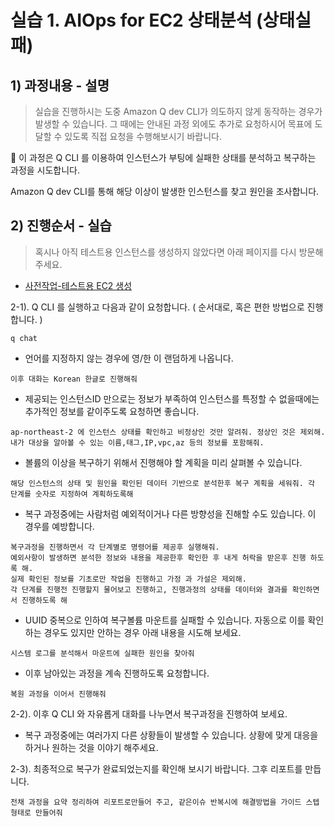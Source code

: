 # 실습 1. AIOps for EC2 상태분석 (상태실패)

## 1) 과정내용 - 설명

> 실습을 진행하시는 도중 Amazon Q dev CLI가 의도하지 않게 동작하는 경우가 발생할 수 있습니다. 그 때에는 안내된 과정 외에도 추가로 요청하시어 목표에 도달할 수 있도록 직접 요청을 수행해보시기 바랍니다.

 
📢 이 과정은 Q CLI 를 이용하여 인스턴스가 부팅에 실패한 상태를 분석하고 복구하는 과정을 시도합니다.

Amazon Q dev CLI를 통해 해당 이상이 발생한 인스턴스를 찾고 원인을 조사합니다.


## 2) 진행순서 - 실습

> 혹시나 아직 테스트용 인스턴스를 생성하지 않았다면 아래 페이지를 다시 방문해 주세요.

- [사전작업-테스트용 EC2 생성](Create-test-EC2.md)


2-1). Q CLI 를 실행하고 다음과 같이 요청합니다. ( 순서대로, 혹은 편한 방법으로 진행합니다. )

```
q chat
```

* 언어를 지정하지 않는 경우에 영/한 이 랜덤하게 나옵니다. 
```
이후 대화는 Korean 한글로 진행해줘
```

* 제공되는 인스턴스ID 만으로는 정보가 부족하여 인스턴스를 특정할 수 없을때에는 추가적인 정보를 같이주도록 요청하면 좋습니다. 
```
ap-northeast-2 에 인스턴스 상태를 확인하고 비정상인 것만 알려줘. 정상인 것은 제외해.
내가 대상을 알아볼 수 있는 이름,태그,IP,vpc,az 등의 정보를 포함해줘.
```

* 볼륨의 이상을 복구하기 위해서 진행해야 할 계획을 미리 살펴볼 수 있습니다. 
```
해당 인스턴스의 상태 및 원인을 확인된 데이터 기반으로 분석한후 복구 계획을 세워줘. 각 단계를 숫자로 지정하여 계획하도록해
```

* 복구 과정중에는 사람처럼 예외적이거나 다른 방향성을 진해할 수도 있습니다. 이 경우를 예방합니다. 
```
복구과정을 진행하면서 각 단계별로 명령어를 제공후 실행해줘.
예외사항이 발생하면 분석한 정보와 내용을 제공한후 확인한 후 내게 허락을 받은후 진행 하도록 해.
실제 확인된 정보를 기초로만 작업을 진행하고 가정 과 가설은 제외해.
각 단계를 진행전 진행할지 물어보고 진행하고, 진행과정의 상태를 데이터와 결과를 확인하면서 진행하도록 해
```

* UUID 중복으로 인하여 복구볼륨 마운트를 실패할 수 있습니다. 자동으로 이를 확인하는 경우도 있지만 안하는 경우 아래 내용을 시도해 보세요.
```
시스템 로그를 분석해서 마운트에 실패한 원인을 찾아줘
```

* 이후 남아있는 과정을 계속 진행하도록 요청합니다. 
```
복원 과정을 이어서 진행해줘
```

2-2). 이후 Q CLI 와 자유롭게 대화를 나누면서 복구과정을 진행하여 보세요.

- 복구 과정중에는 여러가지 다른 상황들이 발생할 수 있습니다. 상황에 맞게 대응을 하거나 원하는 것을 이야기 해주세요.

2-3). 최종적으로 복구가 완료되었는지를 확인해 보시기 바랍니다. 그후 리포트를 만듭니다. 
```
전채 과정을 요약 정리하여 리포트로만들어 주고, 같은이슈 반복시에 해결방법을 가이드 스텝형태로 만들어줘
```

